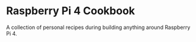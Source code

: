# Raspberry Pi 4 Cookbook

A collection of personal recipes during building anything around Raspberry Pi 4.
